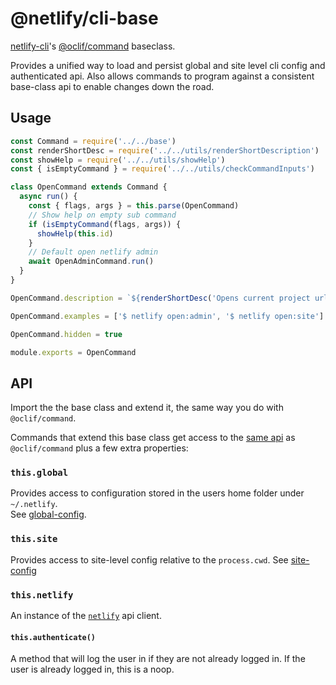 # @netlify/cli-base

[netlify-cli](https://github.com/netlify/cli)'s [@oclif/command](@oclif/command) baseclass.

Provides a unified way to load and persist global and site level cli config and authenticated api.
Also allows commands to program against a consistent base-class api to enable changes down the road.

## Usage

```js
const Command = require('../../base')
const renderShortDesc = require('../../utils/renderShortDescription')
const showHelp = require('../../utils/showHelp')
const { isEmptyCommand } = require('../../utils/checkCommandInputs')

class OpenCommand extends Command {
  async run() {
    const { flags, args } = this.parse(OpenCommand)
    // Show help on empty sub command
    if (isEmptyCommand(flags, args)) {
      showHelp(this.id)
    }
    // Default open netlify admin
    await OpenAdminCommand.run()
  }
}

OpenCommand.description = `${renderShortDesc('Opens current project urls in browser')}`

OpenCommand.examples = ['$ netlify open:admin', '$ netlify open:site']

OpenCommand.hidden = true

module.exports = OpenCommand

```

## API

Import the the base class and extend it, the same way you do with `@oclif/command`.

Commands that extend this base class get access to the [same api](https://oclif.io/docs/commands.html) as `@oclif/command` plus a few extra properties:


### `this.global`

Provides access to configuration stored in the users home folder under `~/.netlify`.  
See [global-config](global-config/README.md).

### `this.site`

Provides access to site-level config relative to the `process.cwd`.
See [site-config](global-config/README.md)

### `this.netlify`

An instance of the [`netlify`](../utils/api/README.md) api client.

#### `this.authenticate()`

A method that will log the user in if they are not already logged in.  If the user is already logged in, this is a noop.
